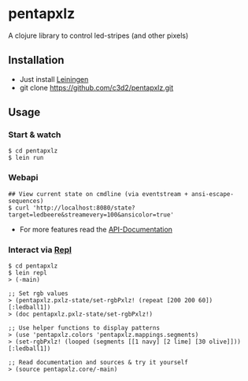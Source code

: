 # pentapxlz

A clojure library to control led-stripes (and other pixels)

## Installation

* Just install [Leiningen](https://leiningen.org/#install)
* git clone https://github.com/c3d2/pentapxlz.git

## Usage

### Start & watch
    $ cd pentapxlz
    $ lein run

### Webapi
    ## View current state on cmdline (via eventstream + ansi-escape-sequences)
    $ curl 'http://localhost:8080/state?target=ledbeere&streamevery=100&ansicolor=true'

* For more features read the [API-Documentation](http://localhost:8080/api)

### Interact via [Repl](https://www.clojure.org/guides/learn/syntax#_repl)
    $ cd pentapxlz
    $ lein repl
    > (-main)

    ;; Set rgb values
    > (pentapxlz.pxlz-state/set-rgbPxlz! (repeat [200 200 60]) [:ledball1])
    > (doc pentapxlz.pxlz-state/set-rgbPxlz!)

    ;; Use helper functions to display patterns
    > (use 'pentapxlz.colors 'pentapxlz.mappings.segments)
    > (set-rgbPxlz! (looped (segments [[1 navy] [2 lime] [30 olive]])) [:ledball1])

    ;; Read documentation and sources & try it yourself
    > (source pentapxlz.core/-main)
